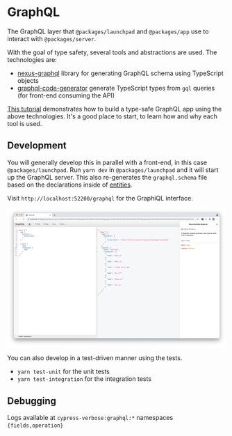 # GraphQL

The GraphQL layer that `@packages/launchpad` and `@packages/app` use to interact with `@packages/server`. 

With the goal of type safety, several tools and abstractions are used. The technologies are:

- [nexus-graphql](https://nexusjs.org/) library for generating GraphQL schema using TypeScript objects
- [graphql-code-generator](https://www.graphql-code-generator.com/) generate TypeScript types from `gql` queries (for front-end consuming the API)

[This tutorial](https://github.com/lmiller1990/vue-3-urql-example) demonstrates how to build a type-safe GraphQL app using the above technologies. It's a good place to start, to learn how and why each tool is used.

## Development

You will generally develop this in parallel with a front-end, in this case `@packages/launchpad`. Run `yarn dev` in `@packages/launchpad` and it will start up the GraphQL server. This also re-generates the `graphql.schema` file based on the declarations inside of [entities](https://github.com/cypress-io/cypress/blob/develop/packages/graphql/src/entities). 

Visit `http://localhost:52200/graphql` for the GraphiQL interface.

![graphql](./gql.png)

You can also develop in a test-driven manner using the tests.

- `yarn test-unit` for the unit tests
- `yarn test-integration` for the integration tests

## Debugging

Logs available at `cypress-verbose:graphql:*` namespaces `{fields,operation}`


